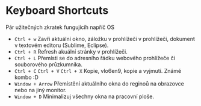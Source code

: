 # Keyboard Shortcuts

Pár užitečných zkratek fungujícíh napříč OS

- `Ctrl + w`  Zavři aktuální okno, záložku v prohlížeči v prohlížeči, dokument v textovém editoru (Sublime, Eclipse).
- `Ctrl + R` Refresh akuální stránky v prohlížeči.
- `Ctrl + L` Přemísti se do adresního řádku webového prohlížeče či souborového průzkumníka.
- `Ctrl + C` `Ctrl + V` `Ctrl + X` Kopie, vlo6en9, kopie a vyjmutí. Známé kombo :D
- `Window + Arrow` Přemístění aktuálního okna do reginoů na obrazovce nebo na jiný monitor.
- `Window + D` Minimalizuj všechny okna na pracovní ploše.
